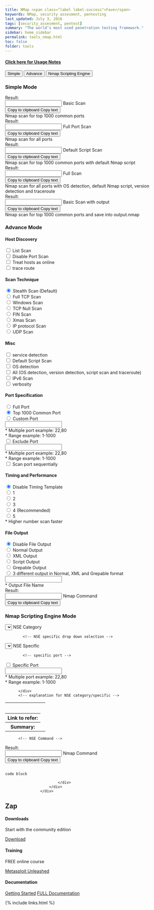 ```yaml
---
title: NMap <span class="label label-success">Fave</span>
keywords: NMap, security assesment, pentesting
last_updated: July 3, 2016
tags: [security_assesment, pentest] 
summary: "The world’s most used penetration testing framework."
sidebar: home_sidebar
permalink: tools_nmap.html
toc: false
folder: tools
---
```




<div class="panel-group" id="accordion">
                    <div class="panel panel-default">
                        <div class="panel-heading">
                            <h4 class="panel-title">
                                <a class="noCrossRef accordion-toggle" data-toggle="collapse" data-parent="#accordion" href="#collapseOne">Click here for Usage Notes</a>
                            </h4>
                        </div>
                        <div id="collapseOne" class="panel-collapse collapse noCrossRef">
                            <div class="panel-body">

  <link rel="stylesheet" type="text/css" href="./nmap_builder.css" />
    <link rel="stylesheet" href="https://cdnjs.cloudflare.com/ajax/libs/font-awesome/6.4.0/css/all.min.css" integrity="sha512-iecdLmaskl7CVkqkXNQ/ZH/XLlvWZOJyj7Yy7tcenmpD1ypASozpmT/E0iPtmFIB46ZmdtAc9eNBvH0H/ZpiBw==" crossorigin="anonymous" referrerpolicy="no-referrer" />
  <script src="./nmap_builder.js"></script>

<!-- body -->
   <div class="body">
      <!-- Tab links -->
      <div class="tab">
        <button class="tablinks" onclick="ChangeTab(event, 'Simple')" id="SimpleOpen"> Simple </button>
        <button class="tablinks" onclick="ChangeTab(event, 'Advance')"> Advance </button>
        <button class="tablinks" onclick="ChangeTab(event, 'NSE')"> Nmap Scripting Engine </button>
      </div>
      <!--Tab links end -->
      <!-- Simple Mode -->
      <div id="Simple" class="tabcontent">
        <h3>Simple Mode</h3>
        <div class="center">
          <!-- basic scan -->
          <div class="input-group">
            <span class="input-group-text">Result:</span>
            <div class="form-floating">
              <input type="text" class="form-control-plaintext" id="Basic-Scan" readonly />
              <label for="Basic-Scan">Basic Scan</label>
            </div>
            <!-- copy button -->
            <div class="comment">
              <button class="btn btn-outline-secondary light" type="button" id="Copy" data-id="Basic-Scan">
                <span class="commenttext">Copy to clipboard</span> Copy text </button>
            </div>
            <!-- copy button end -->
          </div>
          <div class="explanation">Nmap scan for top 1000 common ports</div>
          <!-- basic scan end -->
          <!-- full port scan -->
          <div class="input-group">
            <span class="input-group-text">Result:</span>
            <div class="form-floating">
              <input type="text" class="form-control-plaintext" id="Full-Port-Scan" readonly />
              <label for="Full-Port-Scan">Full Port Scan</label>
            </div>
            <!-- copy button -->
            <div class="comment">
              <button class="btn btn-outline-secondary light" type="button" id="Copy" data-id="Full-Port-Scan">
                <span class="commenttext">Copy to clipboard</span> Copy text </button>
            </div>
            <!-- copy button end -->
          </div>
          <div class="explanation">Nmap scan for all ports</div>
          <!-- full port scan end -->
          <!-- default script scan -->
          <div class="input-group">
            <span class="input-group-text">Result:</span>
            <div class="form-floating">
              <input type="text" class="form-control-plaintext" id="Default-Script-Scan" readonly />
              <label for="Default-Script-Scan">Default Script Scan</label>
            </div>
            <!-- copy button -->
            <div class="comment">
              <button class="btn btn-outline-secondary light" type="button" id="Copy" data-id="Default-Script-Scan">
                <span class="commenttext">Copy to clipboard</span> Copy text </button>
            </div>
            <!-- copy button end -->
          </div>
          <div class="explanation"> Nmap scan for top 1000 common ports with default Nmap script </div>
          <!-- default script scan end -->
          <!-- full scan -->
          <div class="input-group">
            <span class="input-group-text">Result:</span>
            <div class="form-floating">
              <input type="text" class="form-control-plaintext" id="Full-Scan" readonly />
              <label for="Full-Scan">Full Scan</label>
            </div>
            <!-- copy button -->
            <div class="comment">
              <button class="btn btn-outline-secondary light" type="button" id="Copy" data-id="Full-Scan">
                <span class="commenttext">Copy to clipboard</span> Copy text </button>
            </div>
            <!-- copy button end -->
          </div>
          <div class="explanation"> Nmap scan for all ports with OS detection, default Nmap script, version detection
            and traceroute </div>
          <!-- full scan end -->
          <!-- scan save output -->
          <div class="input-group">
            <span class="input-group-text">Result:</span>
            <div class="form-floating">
              <input type="text" class="form-control-plaintext" id="Scan-Save-Output" readonly />
              <label for="Scan-Save-Output">Basic Scan with output</label>
            </div>
            <!-- copy button -->
            <div class="comment">
              <button class="btn btn-outline-secondary light" type="button" id="Copy" data-id="Scan-Save-Output">
                <span class="commenttext">Copy to clipboard</span> Copy text </button>
            </div>
            <!-- copy button end -->
          </div>
          <div class="explanation"> Nmap scan for top 1000 common ports and save into output.nmap </div>
          <!-- scan save output end -->
        </div>
      </div>
      <!-- Simple Mode end -->
      <!-- Advance Mode -->
      <div id="Advance" class="tabcontent">
        <h3>Advance Mode</h3>
        <div class="center">
          <div class="container text-start">
            <div class="row">
              <!-- Host Discovery -->
              <div class="col">
                <h4>Host Discovery</h4>
                <div class="form-check form-switch">
                  <input class="form-check-input" type="checkbox" role="switch" id="Nmap-sL" />
                  <label class="form-check-label" for="Nmap-sL">List Scan</label>
                </div>
                <div class="form-check form-switch">
                  <input class="form-check-input" type="checkbox" role="switch" id="Nmap-sn" />
                  <label class="form-check-label" for="Nmap-sn">Disable Port Scan</label>
                </div>
                <div class="form-check form-switch">
                  <input class="form-check-input" type="checkbox" role="switch" id="Nmap-Pn" />
                  <label class="form-check-label" for="Nmap-Pn">Treat hosts as online</label>
                </div>
                <div class="form-check form-switch">
                  <input class="form-check-input" type="checkbox" role="switch" id="Nmap-traceroute" />
                  <label class="form-check-label" for="Nmap-traceroute">trace route</label>
                </div>
              </div>
              <!-- Host Discovery end -->
              <!-- Scan Technique -->
              <div class="col">
                <h4>Scan Technique</h4>
                <div class="form-check">
                  <input class="form-check-input" type="radio" name="Nmap-Scan" id="Nmap-sS" checked />
                  <label class="form-check-label" for="Nmap-sS">Stealth Scan (Default)</label>
                </div>
                <div class="form-check">
                  <input class="form-check-input" type="radio" name="Nmap-Scan" id="Nmap-sT" />
                  <label class="form-check-label" for="Nmap-sT">Full TCP Scan</label>
                </div>
                <div class="form-check">
                  <input class="form-check-input" type="radio" name="Nmap-Scan" id="Nmap-sW" />
                  <label class="form-check-label" for="Nmap-sW">Windows Scan</label>
                </div>
                <div class="form-check">
                  <input class="form-check-input" type="radio" name="Nmap-Scan" id="Nmap-sN" />
                  <label class="form-check-label" for="Nmap-sN">TCP Null Scan</label>
                </div>
                <div class="form-check">
                  <input class="form-check-input" type="radio" name="Nmap-Scan" id="Nmap-sF" />
                  <label class="form-check-label" for="Nmap-sF">FIN Scan</label>
                </div>
                <div class="form-check">
                  <input class="form-check-input" type="radio" name="Nmap-Scan" id="Nmap-sX" />
                  <label class="form-check-label" for="Nmap-sX">Xmas Scan</label>
                </div>
                <div class="form-check">
                  <input class="form-check-input" type="radio" name="Nmap-Scan" id="Nmap-sO" />
                  <label class="form-check-label" for="Nmap-sO">IP protocol Scan</label>
                </div>
                <div class="form-check ">
                  <input class="form-check-input" type="radio" name="Nmap-Scan" id="Nmap-sU" />
                  <label class="form-check-label" for="Nmap-sU">UDP Scan</label>
                </div>
              </div>
              <!-- Scan Techinque end -->
              <!-- Misc -->
              <div class="col">
                <h4>Misc</h4>
                <div class="form-check form-switch">
                  <input class="form-check-input" type="checkbox" role="switch" id="Nmap-sV" />
                  <label class="form-check-label" for="Nmap-sV">service detection</label>
                </div>
                <div class="form-check form-switch">
                  <input class="form-check-input" type="checkbox" role="switch" id="Nmap-sC" />
                  <label class="form-check-label" for="Nmap-sC">Default Script Scan</label>
                </div>
                <div class="form-check form-switch">
                  <input class="form-check-input" type="checkbox" role="switch" id="Nmap-O" />
                  <label class="form-check-label" for="Nmap-O">OS detection</label>
                </div>
                <div class="form-check form-switch">
                  <input class="form-check-input" type="checkbox" role="switch" id="Nmap-A" />
                  <label class="form-check-label" for="Nmap-A">All (OS detection, version detection, script scan and
                    traceroute)</label>
                </div>
                <div class="form-check form-switch">
                  <input class="form-check-input" type="checkbox" role="switch" id="Nmap-6" />
                  <label class="form-check-label" for="Nmap-6">IPv6 Scan</label>
                </div>
                <div class="form-check form-switch">
                  <input class="form-check-input" type="checkbox" role="switch" id="Nmap-v" />
                  <label class="form-check-label" for="Nmap-v">verbosity</label>
                </div>
              </div>
              <!-- Misc end -->
            </div>
            <div class="row">
              <!-- Port Specification -->
              <div class="col">
                <h4>Port Specification</h4>
                <div class="form-check">
                  <input class="form-check-input" type="radio" name="Nmap-Port" id="Nmap-Full-Port" />
                  <label class="form-check-label" for="Nmap-Full-Port"> Full Port </label>
                </div>
                <div class="form-check">
                  <input class="form-check-input" type="radio" name="Nmap-Port" id="Nmap-1000-Port" checked />
                  <label class="form-check-label" for="Nmap-1000-Port"> Top 1000 Common Port </label>
                </div>
                <div class="form-check">
                  <input class="form-check-input" type="radio" name="Nmap-Port" id="Nmap-Custom-Port" />
                  <label class="form-check-label" for="Nmap-Custom-Port"> Custom Port </label>
                </div>
                <input class="form-control" id="Port-Number" type="text" />
                <div class="explanation"> * Multiple port example: 22,80 <br /> * Range example: 1-1000 </div>
                <div class="form-check form-switch">
                  <input class="form-check-input" type="checkbox" role="switch" id="Nmap-Exclude-Port" />
                  <label class="form-check-label" for="Nmap-Exclude-Port">Exclude Port</label>
                </div>
                <input class="form-control" id="Exclude-Port-Number" type="text" />
                <div class="explanation"> * Multiple port example: 22,80 <br /> * Range example: 1-1000 </div>
                <div class="form-check form-switch">
                  <input class="form-check-input" type="checkbox" role="switch" id="Nmap-Scan-Sequence" />
                  <label class="form-check-label" for="Nmap-Scan-Sequence">Scan port sequentially</label>
                </div>
              </div>
              <!-- Port Sepcification end -->
              <!-- Timing and Performance -->
              <div class="col">
                <h4>Timing and Performance</h4>
                <div class="form-check">
                  <input class="form-check-input" type="radio" name="Nmap-Timing" id="Nmap-T0" checked />
                  <label class="form-check-label" for="Nmap-T0"> Disable Timing Template </label>
                </div>
                <div class="form-check">
                  <input class="form-check-input" type="radio" name="Nmap-Timing" id="Nmap-T1" />
                  <label class="form-check-label" for="Nmap-T1"> 1 </label>
                </div>
                <div class="form-check">
                  <input class="form-check-input" type="radio" name="Nmap-Timing" id="Nmap-T2" />
                  <label class="form-check-label" for="Nmap-T2"> 2 </label>
                </div>
                <div class="form-check">
                  <input class="form-check-input" type="radio" name="Nmap-Timing" id="Nmap-T3" />
                  <label class="form-check-label" for="Nmap-T3"> 3 </label>
                </div>
                <div class="form-check">
                  <input class="form-check-input" type="radio" name="Nmap-Timing" id="Nmap-T4" />
                  <label class="form-check-label" for="Nmap-T4"> 4 (Recommended)</label>
                </div>
                <div class="form-check">
                  <input class="form-check-input" type="radio" name="Nmap-Timing" id="Nmap-T5" />
                  <label class="form-check-label" for="Nmap-T5"> 5 </label>
                </div>
                <div class="explanation">* Higher number scan faster</div>
              </div>
              <!-- Timing and Performance end -->
              <!-- File Output -->
              <div class="col">
                <h4>File Output</h4>
                <div class="form-check">
                  <input class="form-check-input" type="radio" name="Nmap-Output" id="Nmap-DOutput" checked />
                  <label class="form-check-label" for="Nmap-DOutput"> Disable File Output </label>
                </div>
                <div class="form-check">
                  <input class="form-check-input" type="radio" name="Nmap-Output" id="Nmap-oN" />
                  <label class="form-check-label" for="Nmap-oN"> Normal Output </label>
                </div>
                <div class="form-check">
                  <input class="form-check-input" type="radio" name="Nmap-Output" id="Nmap-oX" />
                  <label class="form-check-label" for="Nmap-oX"> XML Output </label>
                </div>
                <div class="form-check">
                  <input class="form-check-input" type="radio" name="Nmap-Output" id="Nmap-oS" />
                  <label class="form-check-label" for="Nmap-oS"> Script Output </label>
                </div>
                <div class="form-check">
                  <input class="form-check-input" type="radio" name="Nmap-Output" id="Nmap-oG" />
                  <label class="form-check-label" for="Nmap-oG"> Grepable Output</label>
                </div>
                <div class="form-check">
                  <input class="form-check-input" type="radio" name="Nmap-Output" id="Nmap-oA" />
                  <label class="form-check-label" for="Nmap-oA"> 3 different output in Normal, XML and Grepable
                    format</label>
                </div>
                <input class="form-control" id="Output-Name" type="text" />
                <div class="explanation">* Output File Name</div>
              </div>
              <!-- File Output end -->
            </div>
          </div>
          <!-- Advance Nmap Command -->
          <div class="input-group">
            <span class="input-group-text">Result:</span>
            <div class="form-floating">
              <input type="text" class="form-control-plaintext" id="Advance-Nmap" readonly />
              <label for="Advance-Nmap">Nmap Command</label>
            </div>
            <!-- copy button -->
            <div class="comment">
              <button class="btn btn-outline-secondary light" type="button" id="Copy" data-id="Advance-Nmap">
                <span class="commenttext">Copy to clipboard</span> Copy text </button>
            </div>
            <!-- copy button end -->
          </div>
          <!-- Advance Nmap Command end -->
        </div>
      </div>

<!-- Advance Mode end -->
  <!-- NSE Mode -->
   <div id="NSE" class="tabcontent">
        <h3>Nmap Scripting Engine Mode</h3>
        <div class="center">
          <div class="text-start">
            <!-- NSE category drop down selection -->
            <div class="form-floating">
              <select class="form-select" id="NSE-Category">
              </select>
              <label for="NSE-Category">NSE Category</label>
            </div>
            <!-- NSE category drop down selection end -->

            <!-- NSE specific drop down selection -->
   <div class="form-floating">
              <select class="form-select" id="NSE-Specific">
              </select>
              <label for="NSE-Specific">NSE Specific</label>
            </div>
            <!-- NSE specific drop down selection end -->

            <!-- specific port -->
   <div class="form-check form-switch">
              <input class="form-check-input" type="checkbox" role="switch" id="NSE-Port" />
              <label class="form-check-label" for="NSE-Port">Specific Port</label>
            </div>
            <input class="form-control " id="NSE-Port-Number" type="text" />
            <div class="explanation"> * Multiple port example: 22,80 <br /> * Range example: 1-1000 </div>
            <!-- specific port end -->

          </div>
          <!-- explanation for NSE category/specific -->
   <div class="summary">
            <table class="table table-hover">
              <tr>
                <th colspan="2">
                  <h3 id="NSE-Header"></h3>
                </th>
              </tr>
              <tr>
                <th>Link to refer: </th>
                <td>
                  <p id="NSE-Link"></p>
                </td>
              </tr>
              <tr>
                <th>Summary: </th>
                <td>
                  <p id="NSE-Summary"></p>
                </td>
              </tr>
            </table>
          </div>
          <!-- explanation for NSE category/specific end -->

          <!-- NSE Command -->
   <div class="input-group">
            <span class="input-group-text">Result:</span>
            <div class="form-floating">
              <input type="text" class="form-control-plaintext" id="NSE-Nmap" readonly />
              <label for="NSE-Nmap">Nmap Command</label>

   </div>
            <!-- copy button -->
            <div class="comment">
              <button class="btn btn-outline-secondary light" type="button" id="Copy" data-id="NSE-Nmap">
                <span class="commenttext">Copy to clipboard</span> Copy text </button>
            </div>
            <!-- copy button end -->
          </div>
          <!-- NSE Command end -->


   </div>
      </div>
      <!-- NSE Mode end -->
    </div>





<div class="language-html highlighter-rouge"><div class="highlight"><pre class="highlight"><code>
code block
</code></pre></div></div>


                            </div>
                        </div>
                    </div>
</div>
<!-- /.panel-group -->


<div class="row">
         <div class="col-lg-12">
             <h2 class="page-header">Zap</h2>
         </div>
         <div class="col-md-3 col-sm-6">
             <div class="panel panel-default text-center">
                 <div class="panel-heading">
                     <span class="fa-stack fa-5x">
                           <i class="fa fa-circle fa-stack-2x text-primary"></i>
                           <i class="fa fa-download fa-stack-1x fa-inverse"></i>
                     </span>
                 </div>
                 <div class="panel-body">
                     <h4>Downloads</h4>
                     <p>Start with the community edition</p>
                     <a href="https://docs.metasploit.com/docs/using-metasploit/getting-started/nightly-installers.html" class="btn btn-primary">Download</a>
                 </div>
             </div>
         </div>
         <div class="col-md-3 col-sm-6">
             <div class="panel panel-default text-center">
                 <div class="panel-heading">
                     <span class="fa-stack fa-5x">
                           <i class="fa fa-circle fa-stack-2x text-primary"></i>
                           <i class="fa fa-graduation-cap fa-stack-1x fa-inverse"></i>
                     </span>
                 </div>
                 <div class="panel-body">
                     <h4>Training</h4>
                     <p>FREE online course</p>
                     <a href="https://www.offsec.com/metasploit-unleashed/" class="btn btn-primary">Metasploit Unleashed</a>
                 </div>
             </div>
         </div>
         <div class="col-md-3 col-sm-6">
             <div class="panel panel-default text-center">
                 <div class="panel-heading">
                     <span class="fa-stack fa-5x">
                           <i class="fa fa-circle fa-stack-2x text-primary"></i>
                           <i class="fa fa-book fa-stack-1x fa-inverse"></i>
                     </span>
                 </div>
                 <div class="panel-body">
                     <h4>Documentation</h4>
                     <p></p>
                     <a href="https://docs.metasploit.com/docs/using-metasploit/getting-started/" class="btn btn-primary">Getting Started</a>
                     <a href="https://docs.metasploit.com/" class="btn btn-primary">FULL Documentation</a>
                 </div>
             </div>
         </div>
</div>



{% include links.html %}


